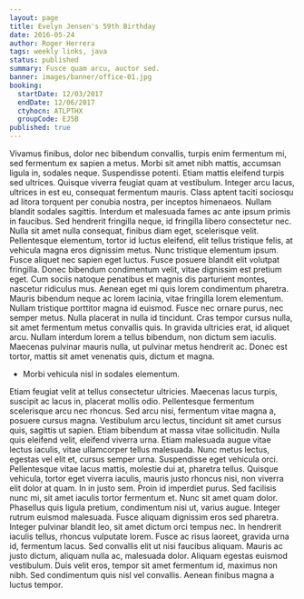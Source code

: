 ```yaml
---
layout: page
title: Evelyn Jensen's 59th Birthday
date: 2016-05-24
author: Roger Herrera
tags: weekly links, java
status: published
summary: Fusce quam arcu, auctor sed.
banner: images/banner/office-01.jpg
booking:
  startDate: 12/03/2017
  endDate: 12/06/2017
  ctyhocn: ATLPTHX
  groupCode: EJ5B
published: true
---
```

Vivamus finibus, dolor nec bibendum convallis, turpis enim fermentum mi, sed fermentum ex sapien a metus. Morbi sit amet nibh mattis, accumsan ligula in, sodales neque. Suspendisse potenti. Etiam mattis eleifend turpis sed ultrices. Quisque viverra feugiat quam at vestibulum. Integer arcu lacus, ultrices in est eu, consequat fermentum mauris. Class aptent taciti sociosqu ad litora torquent per conubia nostra, per inceptos himenaeos. Nullam blandit sodales sagittis. Interdum et malesuada fames ac ante ipsum primis in faucibus. Sed hendrerit fringilla neque, id fringilla libero consectetur nec. Nulla sit amet nulla consequat, finibus diam eget, scelerisque velit. Pellentesque elementum, tortor id luctus eleifend, elit tellus tristique felis, at vehicula magna eros dignissim metus. Nunc tristique elementum ipsum. Fusce aliquet nec sapien eget luctus. Fusce posuere blandit elit volutpat fringilla.
Donec bibendum condimentum velit, vitae dignissim est pretium eget. Cum sociis natoque penatibus et magnis dis parturient montes, nascetur ridiculus mus. Aenean eget mi quis lorem condimentum pharetra. Mauris bibendum neque ac lorem lacinia, vitae fringilla lorem elementum. Nullam tristique porttitor magna id euismod. Fusce nec ornare purus, nec semper metus. Nulla placerat in nulla id tincidunt. Cras tempor cursus nulla, sit amet fermentum metus convallis quis. In gravida ultricies erat, id aliquet arcu. Nullam interdum lorem a tellus bibendum, non dictum sem iaculis. Maecenas pulvinar mauris nulla, ut pulvinar metus hendrerit ac. Donec est tortor, mattis sit amet venenatis quis, dictum et magna.

* Morbi vehicula nisl in sodales elementum.

Etiam feugiat velit at tellus consectetur ultricies. Maecenas lacus turpis, suscipit ac lacus in, placerat mollis odio. Pellentesque fermentum scelerisque arcu nec rhoncus. Sed arcu nisi, fermentum vitae magna a, posuere cursus magna. Vestibulum arcu lectus, tincidunt sit amet cursus quis, sagittis ut sapien. Etiam bibendum at massa vitae sollicitudin. Nulla quis eleifend velit, eleifend viverra urna. Etiam malesuada augue vitae lectus iaculis, vitae ullamcorper tellus malesuada. Nunc metus lectus, egestas vel elit et, cursus semper urna. Suspendisse eget vehicula orci. Pellentesque vitae lacus mattis, molestie dui at, pharetra tellus. Quisque vehicula, tortor eget viverra iaculis, mauris justo rhoncus nisi, non viverra elit dolor at quam. In in justo sem.
Proin id imperdiet purus. Sed facilisis nunc mi, sit amet iaculis tortor fermentum et. Nunc sit amet quam dolor. Phasellus quis ligula pretium, condimentum nisi ut, varius augue. Integer rutrum euismod malesuada. Fusce aliquam dignissim eros sed pharetra. Integer pulvinar blandit leo, sit amet dictum orci tempus nec. In hendrerit iaculis tellus, rhoncus vulputate lorem. Fusce ac risus laoreet, gravida urna id, fermentum lacus. Sed convallis elit ut nisi faucibus aliquam. Mauris ac justo dictum, aliquam nulla ac, malesuada dolor. Aliquam egestas euismod vestibulum. Duis velit eros, tempor sit amet fermentum id, maximus non nibh. Sed condimentum quis nisl vel convallis. Aenean finibus magna a luctus tempor.
